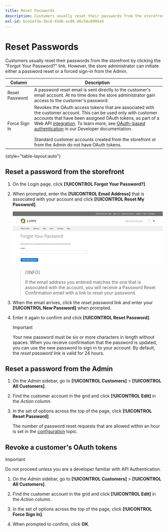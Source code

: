 ```yaml
---
title: Reset Passwords
description: Customers usually reset their passwords from the storefront but a store administrator can initiate either a password reset or a forced sign-in from the Admin.
exl-id: bca1ef3e-2bc6-4146-ac86-d6c58c8995e4
---
```

# Reset Passwords

Customers usually reset their passwords from the storefront by clicking the "Forgot Your Password?" link. However, the store administrator can initiate either a password reset or a forced sign-in from the Admin.


|Column|Description|
| --- | --- |
|Reset Password | A password reset email is sent directly to the customer's email account. At no time does the store administrator gain access to the customer's password.|
|Force Sign In | Revokes the OAuth access tokens that are associated with the customer account. This can be used only with customer accounts that have been assigned OAuth tokens, as part of a Web API [integration](../systems/integrations.md). To learn more, see [OAuth-based authentication](https://developer.adobe.com/commerce/webapi/get-started/authentication/gs-authentication-oauth/) in our Developer documentation. <br/><br/>Standard customer accounts created from the storefront or from the Admin do not have OAuth tokens.|

{style="table-layout:auto"}

## Reset a password from the storefront

1. On the Login page, click **[!UICONTROL Forgot Your Password?]**.

1. When prompted, enter the **[!UICONTROL Email Address]** that is associated with your account and click **[!UICONTROL Reset My Password]**.

   ![Forgot Your Password](assets/forgot-password.png)

   >[!INFO]
   >
   > If the email address you entered matches the one that is associated with the account, you will receive a Password Reset Confirmation email with a link to reset your password.

1. When the email arrives, click the _reset password_ link and enter your **[!UICONTROL New Password]** when prompted.

1. Enter it again to confirm and click **[!UICONTROL Reset Password]**.
   
   >[!IMPORTANT]
   >
   > Your new password must be six or more characters in length without spaces. When you receive confirmation that the password is updated, you can use the new password to sign in to your account. By default, the _reset password_ link is valid for 24 hours.

## Reset a password from the Admin

1. On the _Admin_ sidebar, go to **[!UICONTROL Customers]** > **[!UICONTROL All Customers]**.

1. Find the customer account in the grid and click **[!UICONTROL Edit]** in the _Action_ column.

1. In the set of options across the top of the page, click **[!UICONTROL Reset Password]**.

   The number of password reset requests that are allowed within an hour is set in the [configuration](https://docs.magento.com/user-guide/configuration/customers/customer-configuration.html) topic.

## Revoke a customer's OAuth tokens

>[!IMPORTANT]
>
> Do not proceed unless you are a developer familiar with API Authentication.

1. On the _Admin_ sidebar, go to **[!UICONTROL Customers]** > **[!UICONTROL All Customers]**.

1. Find the customer account in the grid and click **[!UICONTROL Edit]** in the _Action_ column.

1. In the set of options across the top of the page, click **[!UICONTROL Force Sign In]**.

1. When prompted to confirm, click **OK**.
